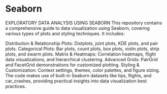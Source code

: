 # Seaborn
EXPLORATORY DATA ANALYSIS USING SEABORN
This repository contains a comprehensive guide to data visualization using Seaborn, covering various types of plots and styling techniques. It includes:

Distribution & Relationship Plots: Distplots, joint plots, KDE plots, and pair plots.
Categorical Plots: Bar plots, count plots, box plots, violin plots, strip plots, and swarm plots.
Matrix & Heatmaps: Correlation heatmaps, flight data visualizations, and hierarchical clustering.
Advanced Grids: PairGrid and FacetGrid demonstrations for customized plotting.
Styling & Customization: Context settings, themes, color palettes, and figure sizing.
The code makes use of built-in Seaborn datasets like tips, flights, and car_crashes, providing practical insights into data visualization best practices.
